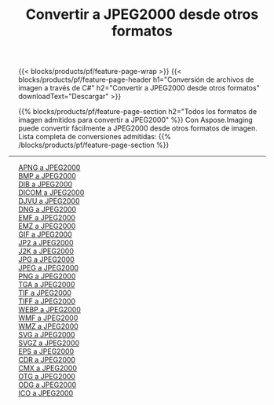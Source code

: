 ﻿---
title: Convertir a JPEG2000 desde otros formatos 
weight: 3920
url: /es/java/conversion/to/jpeg2000 
lang: es
langdirlevel: 2
locales: zh-hans,ja,it,ru,de,es,fr,nl,id,lt,pl,pt,vi,tr,ko,zh-hant,ar,hi,th,sv,cs,uk,he
description: Usando Aspose.Imaging puede convertir fácilmente a JPEG2000 desde otros formatos
---

{{< blocks/products/pf/feature-page-wrap >}}
{{< blocks/products/pf/feature-page-header h1="Conversión de archivos de imagen a través de C#" h2="Convertir a JPEG2000 desde otros formatos" downloadText="Descargar" >}}


{{% blocks/products/pf/feature-page-section  h2="Todos los formatos de imagen admitidos para convertir a JPEG2000" %}}
Con Aspose.Imaging puede convertir fácilmente a JPEG2000 desde otros formatos de imagen.
<br/>
Lista completa de conversiones admitidas:
{{% /blocks/products/pf/feature-page-section %}}
<div class="container-fluid productfamilypage bg-gray">
    <div class="convertypes bg-gray agp-content section">
        <div class="container">
		<hr style="margin-left:-20px;"/>
		<div class="row other-converters">
		    <div class='col-md-2 other-converter remove-lp remove-rp'><a href="/imaging/es/java/conversion/apng-to-jpeg2000" >APNG a JPEG2000</a></div>
<div class='col-md-2 other-converter remove-lp remove-rp'><a href="/imaging/es/java/conversion/bmp-to-jpeg2000" >BMP a JPEG2000</a></div>
<div class='col-md-2 other-converter remove-lp remove-rp'><a href="/imaging/es/java/conversion/dib-to-jpeg2000" >DIB a JPEG2000</a></div>
<div class='col-md-2 other-converter remove-lp remove-rp'><a href="/imaging/es/java/conversion/dicom-to-jpeg2000" >DICOM a JPEG2000</a></div>
<div class='col-md-2 other-converter remove-lp remove-rp'><a href="/imaging/es/java/conversion/djvu-to-jpeg2000" >DJVU a JPEG2000</a></div>
<div class='col-md-2 other-converter remove-lp remove-rp'><a href="/imaging/es/java/conversion/dng-to-jpeg2000" >DNG a JPEG2000</a></div>
<div class='col-md-2 other-converter remove-lp remove-rp'><a href="/imaging/es/java/conversion/emf-to-jpeg2000" >EMF a JPEG2000</a></div>
<div class='col-md-2 other-converter remove-lp remove-rp'><a href="/imaging/es/java/conversion/emz-to-jpeg2000" >EMZ a JPEG2000</a></div>
<div class='col-md-2 other-converter remove-lp remove-rp'><a href="/imaging/es/java/conversion/gif-to-jpeg2000" >GIF a JPEG2000</a></div>
<div class='col-md-2 other-converter remove-lp remove-rp'><a href="/imaging/es/java/conversion/jp2-to-jpeg2000" >JP2 a JPEG2000</a></div>
<div class='col-md-2 other-converter remove-lp remove-rp'><a href="/imaging/es/java/conversion/j2k-to-jpeg2000" >J2K a JPEG2000</a></div>
<div class='col-md-2 other-converter remove-lp remove-rp'><a href="/imaging/es/java/conversion/jpg-to-jpeg2000" >JPG a JPEG2000</a></div>
<div class='col-md-2 other-converter remove-lp remove-rp'><a href="/imaging/es/java/conversion/jpeg-to-jpeg2000" >JPEG a JPEG2000</a></div>
<div class='col-md-2 other-converter remove-lp remove-rp'><a href="/imaging/es/java/conversion/png-to-jpeg2000" >PNG a JPEG2000</a></div>
<div class='col-md-2 other-converter remove-lp remove-rp'><a href="/imaging/es/java/conversion/tga-to-jpeg2000" >TGA a JPEG2000</a></div>
<div class='col-md-2 other-converter remove-lp remove-rp'><a href="/imaging/es/java/conversion/tif-to-jpeg2000" >TIF a JPEG2000</a></div>
<div class='col-md-2 other-converter remove-lp remove-rp'><a href="/imaging/es/java/conversion/tiff-to-jpeg2000" >TIFF a JPEG2000</a></div>
<div class='col-md-2 other-converter remove-lp remove-rp'><a href="/imaging/es/java/conversion/webp-to-jpeg2000" >WEBP a JPEG2000</a></div>
<div class='col-md-2 other-converter remove-lp remove-rp'><a href="/imaging/es/java/conversion/wmf-to-jpeg2000" >WMF a JPEG2000</a></div>
<div class='col-md-2 other-converter remove-lp remove-rp'><a href="/imaging/es/java/conversion/wmz-to-jpeg2000" >WMZ a JPEG2000</a></div>
<div class='col-md-2 other-converter remove-lp remove-rp'><a href="/imaging/es/java/conversion/svg-to-jpeg2000" >SVG a JPEG2000</a></div>
<div class='col-md-2 other-converter remove-lp remove-rp'><a href="/imaging/es/java/conversion/svgz-to-jpeg2000" >SVGZ a JPEG2000</a></div>
<div class='col-md-2 other-converter remove-lp remove-rp'><a href="/imaging/es/java/conversion/eps-to-jpeg2000" >EPS a JPEG2000</a></div>
<div class='col-md-2 other-converter remove-lp remove-rp'><a href="/imaging/es/java/conversion/cdr-to-jpeg2000" >CDR a JPEG2000</a></div>
<div class='col-md-2 other-converter remove-lp remove-rp'><a href="/imaging/es/java/conversion/cmx-to-jpeg2000" >CMX a JPEG2000</a></div>
<div class='col-md-2 other-converter remove-lp remove-rp'><a href="/imaging/es/java/conversion/otg-to-jpeg2000" >OTG a JPEG2000</a></div>
<div class='col-md-2 other-converter remove-lp remove-rp'><a href="/imaging/es/java/conversion/odg-to-jpeg2000" >ODG a JPEG2000</a></div>
<div class='col-md-2 other-converter remove-lp remove-rp'><a href="/imaging/es/java/conversion/ico-to-jpeg2000" >ICO a JPEG2000</a></div>
                </div>
        </div>
    </div>
</div>
<br/>

